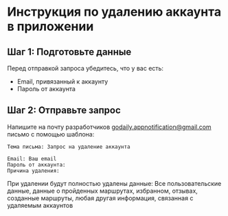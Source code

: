 # Инструкция по удалению аккаунта в приложении

## Шаг 1: Подготовьте данные

Перед отправкой запроса убедитесь, что у вас есть:

- Email, привязанный к аккаунту
- Пароль от аккаунта

## Шаг 2: Отправьте запрос

Напишите на почту разработчиков godaily.appnotification@gmail.com письмо с помощью шаблона:

```
Тема письма: Запрос на удаление аккаунта

Email: Ваш email
Пароль от аккаунта:
Причина удаления:

````

При удалении будут полностью удалены данные: Все пользовательские данные, данные о пройденных
маршрутах, избранном, отзывах, созданные маршруты, любая другая информация, связанная с удаляемым
аккаунтов